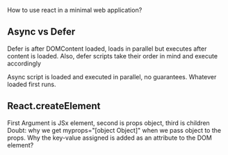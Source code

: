 How to use react in a minimal web application?

## Async vs Defer

Defer is after DOMContent loaded, loads in parallel but executes after content is loaded. Also, defer scripts take their order in mind and execute accordingly

Async script is loaded and executed in parallel, no guarantees. Whatever loaded first runs.

## React.createElement

First Argument is JSx element, second is props object, third is children
Doubt: why we get myprops="[object Object]" when we pass object to the props. Why the key-value assigned is added as an attribute to the DOM element?
